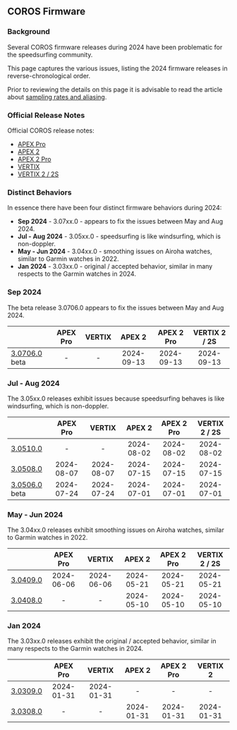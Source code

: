 ## COROS Firmware

### Background

Several COROS firmware releases during 2024 have been problematic for the speedsurfing community.

This page captures the various issues, listing the 2024 firmware releases in reverse-chronological order.

Prior to reviewing the details on this page it is advisable to read the article about [sampling rates and aliasing](../../../general/aliasing/README.md).



### Official Release Notes

Official COROS release notes:

- [APEX Pro](https://support.coros.com/hc/en-us/articles/20084448124052-COROS-APEX-Pro-Release-Notes)
- [APEX 2](https://support.coros.com/hc/en-us/articles/20087491155092-COROS-APEX-2-Release-Notes)
- [APEX 2 Pro](https://support.coros.com/hc/en-us/articles/20087492454932-COROS-APEX-2-Pro-Release-Notes)
- [VERTIX](https://support.coros.com/hc/en-us/articles/20086432465044-COROS-VERTIX-Release-Notes)
- [VERTIX 2 / 2S](https://support.coros.com/hc/en-us/articles/20087327564820-COROS-VERTIX-2-Release-Notes)



### Distinct Behaviors

In essence there have been four distinct firmware behaviors during 2024:

- **Sep 2024** - 3.07xx.0 - appears to fix the issues between May and Aug 2024.
- **Jul - Aug 2024** - 3.05xx.0 - speedsurfing is like windsurfing, which is non-doppler.
- **May - Jun 2024** - 3.04xx.0 - smoothing issues on Airoha watches, similar to Garmin watches in 2022.
- **Jan 2024** - 3.03xx.0 - original / accepted behavior, similar in many respects to the Garmin watches in 2024.



### Sep 2024

The beta release 3.0706.0 appears to fix the issues between May and Aug 2024.

|               | APEX Pro | VERTIX | APEX 2 | APEX 2 Pro | VERTIX 2 / 2S |
| :------- | :--------: | :--------: | :--------: | :--------: | :--------: |
| [3.0706.0](3.0706.0/README.md) beta | - | - | 2024-09-13 | 2024-09-13 | 2024-09-13 |



### Jul - Aug 2024

The 3.05xx.0 releases exhibit issues because speedsurfing behaves is like windsurfing, which is non-doppler.

|               | APEX Pro   | VERTIX | APEX 2 | APEX 2 Pro | VERTIX 2 / 2S |
| :------- | :--------: | :--------: | :--------: | :--------: | :--------: |
| [3.0510.0](3.0510.0/README.md) | - | - | 2024-08-02 | 2024-08-02 | 2024-08-02 |
| [3.0508.0](3.0508.0/README.md) | 2024-08-07 | 2024-08-07 | 2024-07-15 | 2024-07-15 | 2024-07-15 |
| [3.0506.0](3.0506.0/README.md) beta | 2024-07-24 | 2024-07-24 | 2024-07-01 | 2024-07-01 | 2024-07-01 |



### May - Jun 2024

The 3.04xx.0 releases exhibit smoothing issues on Airoha watches, similar to Garmin watches in 2022.


|          | APEX Pro   | VERTIX | APEX 2 | APEX 2 Pro | VERTIX 2 / 2S |
| :------- | :--------: | :--------: | :--------: | :--------: | :--------: |
| [3.0409.0](3.0409.0/README.md) | 2024-06-06 | 2024-06-06 | 2024-05-21 | 2024-05-21 | 2024-05-21 |
| [3.0408.0](3.0408.0/README.md) | - | - | 2024-05-10 | 2024-05-10 | 2024-05-10 |



### Jan 2024

The 3.03xx.0 releases exhibit the original / accepted behavior, similar in many respects to the Garmin watches in 2024.


|                                |  APEX Pro  |   VERTIX   |   APEX 2   | APEX 2 Pro |  VERTIX 2  |
| :----------------------------- | :--------: | :--------: | :--------: | :--------: | :--------: |
| [3.0309.0](3.0309.0/README.md) | 2024-01-31 | 2024-01-31 |     -      |     -      |     -      |
| [3.0308.0](3.0308.0/README.md) |     -      |     -      | 2024-01-31 | 2024-01-31 | 2024-01-31 |



